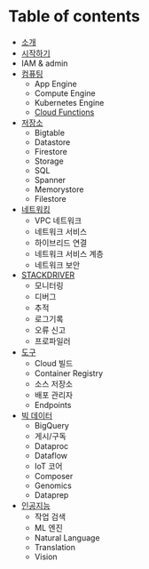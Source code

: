 # Table of contents

* [소개](README.md)
* [시작하기](start/start_main.md)
* IAM & admin
* [컴퓨팅](compute/README.md)
   * App Engine
   * Compute Engine
   * Kubernetes Engine
   * [Cloud Functions](compute/cloud_functions.md)
* [저장소](storage/storage_main.md)
   * Bigtable
   * Datastore
   * Firestore
   * Storage
   * SQL
   * Spanner
   * Memorystore
   * Filestore
* [네트워킹](networking/networking_main.md)
   * VPC 네트워크
   * 네트워크 서비스
   * 하이브리드 연결
   * 네트워크 서비스 계층
   * 네트워크 보안
* [STACKDRIVER](stackdriver/stackdriver_main.md)
   * 모니터링
   * 디버그
   * 추적
   * 로그기록
   * 오류 신고
   * 프로파일러
* [도구](tools/tools_main.md) 
   * Cloud 빌드
   * Container Registry
   * 소스 저장소
   * 배포 관리자
   * Endpoints
* [빅 데이터](bigdata/bigdata_main.md)
   * BigQuery
   * 게시/구독
   * Dataproc
   * Dataflow
   * IoT 코어
   * Composer
   * Genomics
   * Dataprep
* [인공지능](artificial_intelligence/artificial_intelligence_main.md)
   * 작업 검색
   * ML 엔진
   * Natural Language
   * Translation
   * Vision
